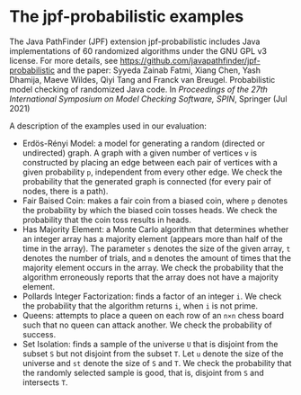 # The jpf-probabilistic examples

The Java PathFinder (JPF) extension jpf-probabilistic includes Java implementations of 60 randomized algorithms under the GNU GPL v3 license. For more details, see https://github.com/javapathfinder/jpf-probabilistic and the paper:
Syyeda Zainab Fatmi, Xiang Chen, Yash Dhamija, Maeve Wildes, Qiyi Tang and Franck van Breugel. Probabilistic model checking of randomized Java code. In _Proceedings of the 27th International Symposium on Model Checking Software, SPIN_, Springer (Jul 2021)

A description of the examples used in our evaluation:
* Erdös-Rényi Model: a model for generating a random (directed or undirected) graph. A graph with a given number of vertices `v` is constructed by placing an edge between each pair of vertices with a given probability `p`, independent from every other edge. We check the probability that the generated graph is connected (for every pair of nodes, there is a path).
* Fair Baised Coin: makes a fair coin from a biased coin, where `p` denotes the probability by which the biased coin tosses heads. We check the probability that the coin toss results in heads.
* Has Majority Element: a Monte Carlo algorithm that determines whether an integer array has a majority element (appears more than half of the time in the array). The parameter `s` denotes the size of the given array, `t` denotes the number of trials, and `m` denotes the amount of times that the majority element occurs in the array. We check the probability that the algorithm erroneously reports that the array does not have a majority element.
* Pollards Integer Factorization: finds a factor of an integer `i`. We check the probability that the algorithm returns `i`, when `i` is not prime.
* Queens: attempts to place a queen on each row of an `n×n` chess board such that no queen can attack another. We check the probability of success.
* Set Isolation: finds a sample of the universe `U` that is disjoint from the subset `S` but not disjoint from the subset `T`. Let `u` denote the size of the universe and
`st` denote the size of `S` and `T`. We check the probability that the randomly selected sample is good, that is, disjoint from `S` and intersects `T`.
